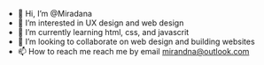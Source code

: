 - 👋 Hi, I’m @Miradana
- 👀 I’m interested in UX design and web design
- 🌱 I’m currently learning html, css, and javascrit
- 💞️ I’m looking to collaborate on web design and building websites
- 📫 How to reach me reach me by email mirandna@outlook.com

<!---
Miradana/Miradana is a ✨ special ✨ repository because its `README.md` (this file) appears on your GitHub profile.
You can click the Preview link to take a look at your changes.
--->
